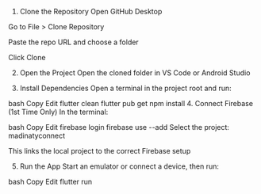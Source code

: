 1. Clone the Repository
Open GitHub Desktop

Go to File > Clone Repository

Paste the repo URL and choose a folder

Click Clone

2. Open the Project
Open the cloned folder in VS Code or Android Studio

3. Install Dependencies
Open a terminal in the project root and run:

bash
Copy
Edit
flutter clean
flutter pub get
npm install
4. Connect Firebase (1st Time Only)
In the terminal:

bash
Copy
Edit
firebase login
firebase use --add
Select the project: madinatyconnect

This links the local project to the correct Firebase setup

5. Run the App
Start an emulator or connect a device, then run:

bash
Copy
Edit
flutter run